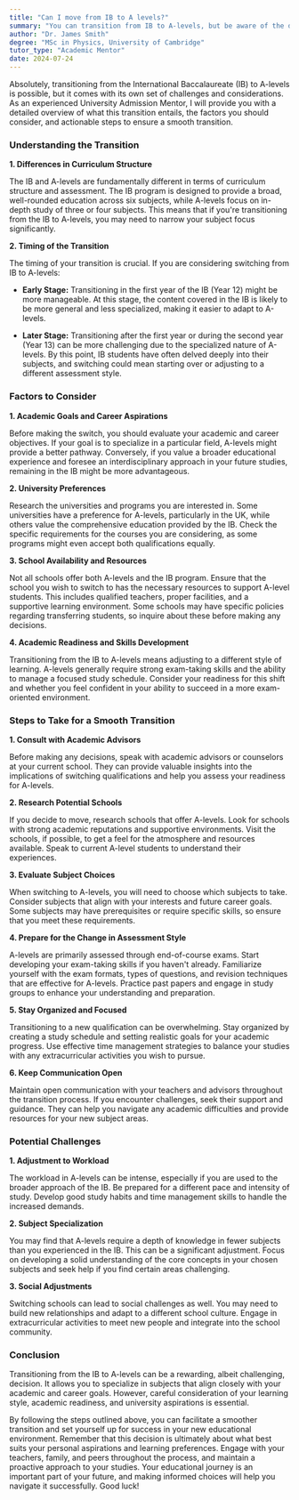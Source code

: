 ```yaml
---
title: "Can I move from IB to A levels?"
summary: "You can transition from IB to A-levels, but be aware of the differences in curriculum and assessment. Here are key considerations for a smooth move."
author: "Dr. James Smith"
degree: "MSc in Physics, University of Cambridge"
tutor_type: "Academic Mentor"
date: 2024-07-24
---
```


Absolutely, transitioning from the International Baccalaureate (IB) to A-levels is possible, but it comes with its own set of challenges and considerations. As an experienced University Admission Mentor, I will provide you with a detailed overview of what this transition entails, the factors you should consider, and actionable steps to ensure a smooth transition.

### Understanding the Transition

**1. Differences in Curriculum Structure**

The IB and A-levels are fundamentally different in terms of curriculum structure and assessment. The IB program is designed to provide a broad, well-rounded education across six subjects, while A-levels focus on in-depth study of three or four subjects. This means that if you're transitioning from the IB to A-levels, you may need to narrow your subject focus significantly.

**2. Timing of the Transition**

The timing of your transition is crucial. If you are considering switching from IB to A-levels:

- **Early Stage:** Transitioning in the first year of the IB (Year 12) might be more manageable. At this stage, the content covered in the IB is likely to be more general and less specialized, making it easier to adapt to A-levels.
  
- **Later Stage:** Transitioning after the first year or during the second year (Year 13) can be more challenging due to the specialized nature of A-levels. By this point, IB students have often delved deeply into their subjects, and switching could mean starting over or adjusting to a different assessment style.

### Factors to Consider

**1. Academic Goals and Career Aspirations**

Before making the switch, you should evaluate your academic and career objectives. If your goal is to specialize in a particular field, A-levels might provide a better pathway. Conversely, if you value a broader educational experience and foresee an interdisciplinary approach in your future studies, remaining in the IB might be more advantageous.

**2. University Preferences**

Research the universities and programs you are interested in. Some universities have a preference for A-levels, particularly in the UK, while others value the comprehensive education provided by the IB. Check the specific requirements for the courses you are considering, as some programs might even accept both qualifications equally.

**3. School Availability and Resources**

Not all schools offer both A-levels and the IB program. Ensure that the school you wish to switch to has the necessary resources to support A-level students. This includes qualified teachers, proper facilities, and a supportive learning environment. Some schools may have specific policies regarding transferring students, so inquire about these before making any decisions.

**4. Academic Readiness and Skills Development**

Transitioning from the IB to A-levels means adjusting to a different style of learning. A-levels generally require strong exam-taking skills and the ability to manage a focused study schedule. Consider your readiness for this shift and whether you feel confident in your ability to succeed in a more exam-oriented environment.

### Steps to Take for a Smooth Transition

**1. Consult with Academic Advisors**

Before making any decisions, speak with academic advisors or counselors at your current school. They can provide valuable insights into the implications of switching qualifications and help you assess your readiness for A-levels.

**2. Research Potential Schools**

If you decide to move, research schools that offer A-levels. Look for schools with strong academic reputations and supportive environments. Visit the schools, if possible, to get a feel for the atmosphere and resources available. Speak to current A-level students to understand their experiences.

**3. Evaluate Subject Choices**

When switching to A-levels, you will need to choose which subjects to take. Consider subjects that align with your interests and future career goals. Some subjects may have prerequisites or require specific skills, so ensure that you meet these requirements.

**4. Prepare for the Change in Assessment Style**

A-levels are primarily assessed through end-of-course exams. Start developing your exam-taking skills if you haven't already. Familiarize yourself with the exam formats, types of questions, and revision techniques that are effective for A-levels. Practice past papers and engage in study groups to enhance your understanding and preparation.

**5. Stay Organized and Focused**

Transitioning to a new qualification can be overwhelming. Stay organized by creating a study schedule and setting realistic goals for your academic progress. Use effective time management strategies to balance your studies with any extracurricular activities you wish to pursue.

**6. Keep Communication Open**

Maintain open communication with your teachers and advisors throughout the transition process. If you encounter challenges, seek their support and guidance. They can help you navigate any academic difficulties and provide resources for your new subject areas.

### Potential Challenges

**1. Adjustment to Workload**

The workload in A-levels can be intense, especially if you are used to the broader approach of the IB. Be prepared for a different pace and intensity of study. Develop good study habits and time management skills to handle the increased demands.

**2. Subject Specialization**

You may find that A-levels require a depth of knowledge in fewer subjects than you experienced in the IB. This can be a significant adjustment. Focus on developing a solid understanding of the core concepts in your chosen subjects and seek help if you find certain areas challenging.

**3. Social Adjustments**

Switching schools can lead to social challenges as well. You may need to build new relationships and adapt to a different school culture. Engage in extracurricular activities to meet new people and integrate into the school community.

### Conclusion

Transitioning from the IB to A-levels can be a rewarding, albeit challenging, decision. It allows you to specialize in subjects that align closely with your academic and career goals. However, careful consideration of your learning style, academic readiness, and university aspirations is essential.

By following the steps outlined above, you can facilitate a smoother transition and set yourself up for success in your new educational environment. Remember that this decision is ultimately about what best suits your personal aspirations and learning preferences. Engage with your teachers, family, and peers throughout the process, and maintain a proactive approach to your studies. Your educational journey is an important part of your future, and making informed choices will help you navigate it successfully. Good luck!
    